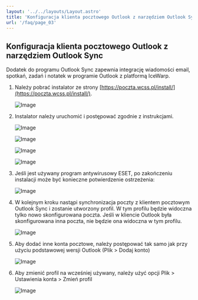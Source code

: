 ```yaml
---
layout: '../../layouts/Layout.astro'
title: 'Konfiguracja klienta pocztowego Outlook z narzędziem Outlook Sync'
url: '/faq/page_03'
---
```


## Konfiguracja klienta pocztowego Outlook z narzędziem Outlook Sync

Dodatek do programu Outlook Sync zapewnia integrację wiadomości email, spotkań, zadań i notatek w programie Outlook z platformą IceWarp.

1. Należy pobrać instalator ze strony [https://poczta.wcss.pl/install/](https://poczta.wcss.pl/install/).

    ![Image](/img/faq/page_03/outlook_sync_img1.png)

2. Instalator należy uruchomić i postępować zgodnie z instrukcjami.

    ![Image](/img/faq/page_03/outlook_sync_img2_1.png)

    ![Image](/img/faq/page_03/outlook_sync_img2_2.png)

    ![Image](/img/faq/page_03/outlook_sync_img2_3.png)

    ![Image](/img/faq/page_03/outlook_sync_img2_4.png)

3. Jeśli jest używany program antywirusowy ESET, po zakończeniu instalacji może być konieczne potwierdzenie ostrzeżenia:

    ![Image](/img/faq/page_03/outlook_sync_img3.png)

4. W kolejnym kroku nastąpi synchronizacja poczty z klientem pocztowym Outlook Sync i zostanie utworzony profil. W tym profilu będzie widoczna tylko nowo skonfigurowana poczta. Jeśli w kliencie Outlook była skonfigurowana inna poczta, nie będzie ona widoczna w tym profilu.

    ![Image](/img/faq/page_03/outlook_sync_img4.png)

5. Aby dodać inne konta pocztowe, należy postępować tak samo jak przy użyciu podstawowej wersji Outlook (Plik > Dodaj konto)

    ![Image](/img/faq/page_03/outlook_sync_img5.png)

6. Aby zmienić profil na wcześniej używany, należy użyć opcji Plik > Ustawienia konta > Zmień profil

    ![Image](/img/faq/page_03/outlook_sync_img5.png)
